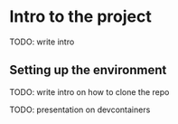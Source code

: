 # Intro to the project

TODO: write intro

## Setting up the environment

TODO: write intro on how to clone the repo

TODO: presentation on devcontainers
